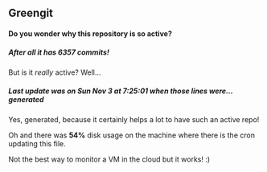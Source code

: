 ## Greengit

#### Do you wonder why this repository is so active?

##### After all it has 6357 commits!

But is it *really* active? Well...

##### Last update was on Sun Nov 3 at 7:25:01 when those lines were... generated

Yes, generated, because it certainly helps a lot to have such an active repo!

Oh and there was **54%** disk usage on the machine
where there is the cron updating this file.

Not the best way to monitor a VM in the cloud but it works! :)
